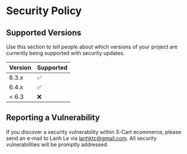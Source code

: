 # Security Policy

## Supported Versions

Use this section to tell people about which versions of your project are
currently being supported with security updates.

| Version | Supported          |
| ------- | ------------------ |
| 6.3.x   | :white_check_mark: |
| 6.4.x   | :white_check_mark: |
| < 6.3   | :x:                |

## Reporting a Vulnerability

If you discover a security vulnerability within S-Cart ecommerce, please send an e-mail to Lanh Le via lanhktc@gmail.com. All security vulnerabilities will be promptly addressed.
